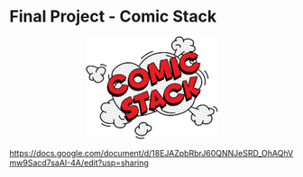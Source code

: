 # Final Project - Comic Stack

<p align="center">
  <img width="233" height="182" src="/ComicStack.png">
</p>

https://docs.google.com/document/d/18EJAZpbRbrJ60QNNJeSRD_OhAQhVmw9Sacd7saAI-4A/edit?usp=sharing
